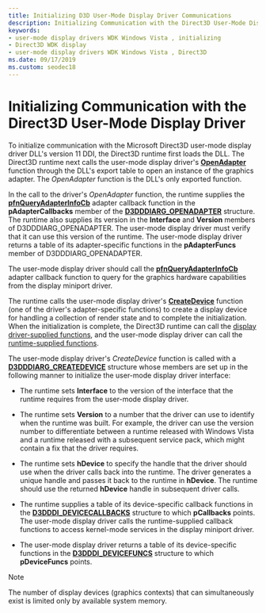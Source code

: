 ```yaml
---
title: Initializing D3D User-Mode Display Driver Communications
description: Initializing Communication with the Direct3D User-Mode Display Driver
keywords:
- user-mode display drivers WDK Windows Vista , initializing
- Direct3D WDK display
- user-mode display drivers WDK Windows Vista , Direct3D
ms.date: 09/17/2019
ms.custom: seodec18
---
```


# Initializing Communication with the Direct3D User-Mode Display Driver

To initialize communication with the Microsoft Direct3D user-mode display driver DLL's version 11 DDI, the Direct3D runtime first loads the DLL. The Direct3D runtime next calls the user-mode display driver's [**OpenAdapter**](/windows-hardware/drivers/ddi/d3dumddi/nc-d3dumddi-pfnd3dddi_openadapter) function through the DLL's export table to open an instance of the graphics adapter. The *OpenAdapter* function is the DLL's only exported function.

In the call to the driver's *OpenAdapter* function, the runtime supplies the [**pfnQueryAdapterInfoCb**](/windows-hardware/drivers/ddi/d3dumddi/nc-d3dumddi-pfnd3dddi_queryadapterinfocb) adapter callback function in the **pAdapterCallbacks** member of the [**D3DDDIARG_OPENADAPTER**](/windows-hardware/drivers/ddi/d3dumddi/ns-d3dumddi-_d3dddiarg_openadapter) structure. The runtime also supplies its version in the **Interface** and **Version** members of D3DDDIARG_OPENADAPTER. The user-mode display driver must verify that it can use this version of the runtime. The user-mode display driver returns a table of its adapter-specific functions in the **pAdapterFuncs** member of D3DDDIARG_OPENADAPTER.

The user-mode display driver should call the [**pfnQueryAdapterInfoCb**](/windows-hardware/drivers/ddi/d3dumddi/nc-d3dumddi-pfnd3dddi_queryadapterinfocb) adapter callback function to query for the graphics hardware capabilities from the display miniport driver.

The runtime calls the user-mode display driver's [**CreateDevice**](/windows-hardware/drivers/ddi/d3dumddi/nc-d3dumddi-pfnd3dddi_createdevice) function (one of the driver's adapter-specific functions) to create a display device for handling a collection of render state and to complete the initialization. When the initialization is complete, the Direct3D runtime can call the [display driver-supplied functions](direct3d-functions-implemented-by-user-mode.md), and the user-mode display driver can call the [runtime-supplied functions](direct3d-runtime-functions-called-by-user-mode.md).

The user-mode display driver's *CreateDevice* function is called with a [**D3DDDIARG_CREATEDEVICE**](/windows-hardware/drivers/ddi/d3dumddi/ns-d3dumddi-_d3dddiarg_createdevice) structure whose members are set up in the following manner to initialize the user-mode display driver interface:

- The runtime sets **Interface** to the version of the interface that the runtime requires from the user-mode display driver.

- The runtime sets **Version** to a number that the driver can use to identify when the runtime was built. For example, the driver can use the version number to differentiate between a runtime released with Windows Vista and a runtime released with a subsequent service pack, which might contain a fix that the driver requires.

- The runtime sets **hDevice** to specify the handle that the driver should use when the driver calls back into the runtime. The driver generates a unique handle and passes it back to the runtime in **hDevice**. The runtime should use the returned **hDevice** handle in subsequent driver calls.

- The runtime supplies a table of its device-specific callback functions in the [**D3DDDI_DEVICECALLBACKS**](/windows-hardware/drivers/ddi/d3dumddi/ns-d3dumddi-_d3dddi_devicecallbacks) structure to which **pCallbacks** points. The user-mode display driver calls the runtime-supplied callback functions to access kernel-mode services in the display miniport driver.

- The user-mode display driver returns a table of its device-specific functions in the [**D3DDDI_DEVICEFUNCS**](/windows-hardware/drivers/ddi/d3dumddi/ns-d3dumddi-_d3dddi_devicefuncs) structure to which **pDeviceFuncs** points.

> [!NOTE]
> The number of display devices (graphics contexts) that can simultaneously exist is limited only by available system memory.
